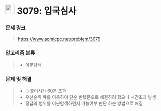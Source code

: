 # <img src="https://d2gd6pc034wcta.cloudfront.net/tier/10.svg" width="30">  3079: 입국심사

### 문제 링크

> https://www.acmicpc.net/problem/3079

### 알고리즘 분류

>- 이분탐색



### 문제 및 해결

>- ⏱ 풀이시간 60분 초과
>- 우선순위 큐를 이용하여 단순 반복문으로 해결하려 했으나 시간초과 발생 
>- 정답의 범위를 이분탐색하면서 가능여부 판단 하는 방법으로 해결

